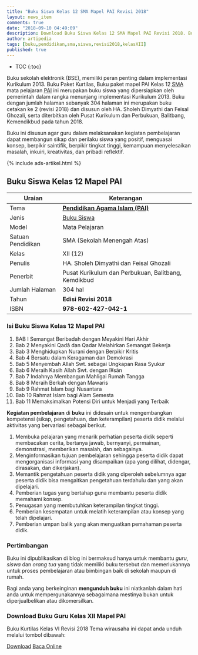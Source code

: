 ```yaml
---
title: "Buku Siswa Kelas 12 SMA Mapel PAI Revisi 2018"
layout: news_item
comments: true
date: "2018-09-10 04:49:09"
description: Download Buku Siswa Kelas 12 SMA Mapel PAI Revisi 2018. Buku panduan guru mapel PAI kurikulum 2013 sebagai sangat penting bagi guru dalam menyusun dan melaksanakan pembelajaran.
author: artipedia
tags: [buku,pendidikan,sma,siswa,revisi2018,kelasXII]
published: true
---
```

* TOC
{:toc}

<script type="application/ld+json">
{
  "@context":"http://schema.org",
  "@type":"Book",
  "name" : "{{ page.title }}",
  "author": {
    "@type":"Person",
    "name":"HA. Sholeh Dimyathi dan Feisal Ghozali"
  },
  "url" : "{{ site.url }}{{ page.url }}",
  "workExample" : [{
    "@type": "Book",
    "isbn": "978-602-427-042-1",
    "bookEdition": "Revisi 2018",
    "bookFormat": "http://schema.org/Hardcover",
    "potentialAction":{
    "@type":"ReadAction",
    "target":
      {
        "@type":"EntryPoint",
        "urlTemplate":"{{ site.url }}{{ page.url }}",
        "actionPlatform":[
          "http://schema.org/DesktopWebPlatform",
          "http://schema.org/IOSPlatform",
          "http://schema.org/AndroidPlatform"
        ]
      }
      }
    }
    ]
    }
 
</script>

Buku sekolah elektronik (BSE), memiliki peran penting dalam implementasi Kurikulum 2013. Buku Paket Kurtilas, Buku paket mapel PAI Kelas 12 <acronym title="Sekolah Menengah Atas">SMA</acronym> mata pelajaran <acronym title="pendidikan agama islam">PAI</acronym> ini merupakan buku siswa yang dipersiapkan oleh pemerintah dalam rangka menunjang implementasi Kurikulum 2013. Buku dengan jumlah halaman sebanyak 304 halaman ini merupakan buku cetakan ke 2 (revisi 2018) dan disusun oleh HA. Sholeh Dimyathi dan Feisal Ghozali, serta diterbitkan oleh Pusat Kurikulum dan Perbukuan, Balitbang, Kemendikbud pada tahun 2018. 

Buku ini disusun agar guru dalam melaksanakan kegiatan pembelajaran dapat membangun sikap dan perilaku siswa yang positif, menguasai konsep, berpikir saintifik, berpikir tingkat tinggi, kemampuan menyelesaikan masalah, inkuiri, kreativitas, dan pribadi reflektif.

{% include ads-artikel.html %}

## Buku Siswa Kelas 12 Mapel PAI

|Uraian|Keterangan|
| --- | --- |
|Tema|<a href="/wiki/buku-guru-kelas-12-mapel-pai-kurtilas-revisi-2018.html" title="Buku Siswa Kelas 12 SMA Mapel PAI Revisi 2018"><strong>Pendidikan Agama Islam (PAI)</strong></a>|
|Jenis|<a href="/buku" title="Buku Siswa">Buku Siswa</a>|
|Model|Mata Pelajaran|
|Satuan Pendidikan|SMA (Sekolah Menengah Atas)|
|Kelas|XII (12)|
|Penulis|HA. Sholeh Dimyathi dan Feisal Ghozali|
|Penerbit|Pusat Kurikulum dan Perbukuan, Balitbang, Kemdikbud|
|Jumlah Halaman|304 hal|
|Tahun|<strong>Edisi Revisi 2018</strong>|
|ISBN|<strong>978-602-427-042-1</strong>|

### Isi Buku Siswa Kelas 12 Mapel PAI
1. BAB I Semangat Beribadah dengan Meyakini Hari Akhir
2. Bab 2 Menyakini Qadā dan Qadar Melahirkan Semangat Bekerja
3. Bab 3 Menghidupkan Nurani dengan Berpikir Kritis
4. Bab 4 Bersatu dalam Keragaman dan Demokrasi
5. Bab 5 Menyembah Allah Swt. sebagai Ungkapan Rasa Syukur
6. Bab 6 Meraih Kasih Allah Swt. dengan I¥sān
7. Bab 7 Indahnya Membangun Mahligai Rumah Tangga 
8. Bab 8 Meraih Berkah dengan Mawaris
9. Bab 9 Rahmat Islam bagi Nusantara
10. Bab 10 Rahmat Islam bagi Alam Semesta
11. Bab 11 Memaksimalkan Potensi Diri untuk Menjadi yang Terbaik

<b>Kegiatan pembelajaran</b> di <b>buku</b> ini didesain untuk mengembangkan kompetensi (sikap, pengetahuan, dan keterampilan) peserta didik melalui aktivitas yang bervariasi sebagai berikut.
<ol><li>Membuka pelajaran yang menarik perhatian peserta didik seperti membacakan cerita, bertanya jawab, bernyanyi, permainan, demonstrasi, memberikan masalah, dan sebagainya.</li><li>Menginformasikan tujuan pembelajaran sehingga peserta didik dapat mengorganisasi informasi yang disampaikan (apa yang dilihat, didengar, dirasakan, dan dikerjakan).</li><li>Memantik pengetahuan peserta didik yang diperoleh sebelumnya agar peserta didik bisa mengaitkan pengetahuan terdahulu dan yang akan dipelajari.</li><li>Pemberian tugas yang bertahap guna membantu peserta didik memahami konsep.</li><li>Penugasan yang membutuhkan keterampilan tingkat tinggi.</li><li>Pemberian kesempatan untuk melatih keterampilan atau konsep yang telah dipelajari.</li><li>Pemberian umpan balik yang akan menguatkan pemahaman peserta didik.</li></ol>
  
### Pertimbangan
Buku ini dipublikasikan di blog ini bermaksud hanya untuk membantu _guru_, _siswa_ dan _orang tua_ yang tidak memiliki buku tersebut dan memerlukannya untuk proses pembelajaran atau bimbingan baik di sekolah maupun di rumah.

Bagi anda yang berkeinginan <b>mengunduh buku</b> ini niatkanlah dalam hati anda untuk mempergunakannya sebagaimana mestinya bukan untuk diperjualbelikan atau dikomersilkan.
  
### Download Buku Guru Kelas XII Mapel PAI
Buku Kurtilas Kelas VI Revisi 2018 Tema wirausaha ini dapat anda unduh melalui tombol dibawah:
<p class="center"><a class="button download" href="https://docs.google.com/uc?export=download&id=1GOu9yn1npuX-SzjUwOxHpnJ9ouMru1En" rel="nofollow" target="_blank" title="Download">Download</a>
<a class="button demo open-dialog" href="https://drive.google.com/file/d/1GOu9yn1npuX-SzjUwOxHpnJ9ouMru1En/preview" Title="Baca Online" rel="nofollow">Baca Online</a></p>

